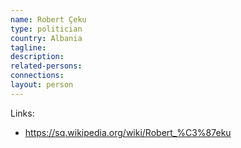 ```yaml
---
name: Robert Çeku
type: politician
country: Albania
tagline:
description:
related-persons:
connections:
layout: person
---
```

Links:
* <https://sq.wikipedia.org/wiki/Robert_%C3%87eku>
